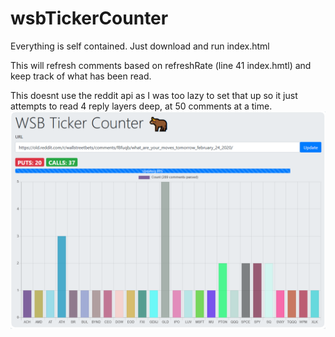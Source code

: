 # wsbTickerCounter

Everything is self contained. Just download and run index.html

This will refresh comments based on refreshRate (line 41 index.hmtl) and keep track of what has been read. 

This doesnt use the reddit api as I was too lazy to set that up so it just attempts to read 4 reply layers deep, at 50 comments at a time.
![alt text](https://raw.githubusercontent.com/RickSayland/wsbTickerCounter/master/pics/readme_chart.png "chart")
